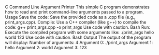 C Command Line Argument Printer
This simple C program demonstrates how to read and print command-line arguments passed to a program.
Usage
Save the code: Save the provided code as a .cpp file (e.g., print_args.cpp).
Compile: Use a C++ compiler (like g++) to compile the code:
g++ print_args.cpp -o print_args
Use code with caution.
Bash
Run: Execute the compiled program with some arguments like:
./print_args hello world 123
Use code with caution.
Bash
Output
The output of the program will display:
Number of arguments: 4
Argument 0: ./print_args
Argument 1: hello
Argument 2: world
Argument 3: 123
